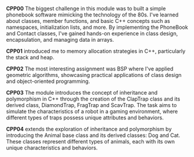 **CPP00**
The biggest challenge in this module was to built a simple phonebook software mimicking the technology of the 80s. I've learned about classes, member functions, and basic C++ concepts such as namespaces, initialization lists, and more. By implementing the PhoneBook and Contact classes, I've gained hands-on experience in class design, encapsulation, and managing data in arrays.

**CPP01** introduced me to memory allocation strategies in C++, particularly the stack and heap.

**CPP02**
The most interesting assignment was BSP where I've applied geometric algorithms, showcasing practical applications of class design and object-oriented programming.

**CPP03**
The module introduces the concept of inheritance and polymorphism in C++ through the creation of the ClapTrap class and its derived class, DiamondTrap, FragTrap and ScavTrap. The task aims to simulate the characteristics of a robot in a gaming environment, where different types of traps possess unique attributes and behaviors.

**CPP04** extends the exploration of inheritance and polymorphism by introducing the Animal base class and its derived classes: Dog and Cat. These classes represent different types of animals, each with its own unique characteristics and behaviors.
